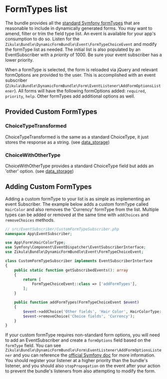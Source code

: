 FormTypes list
==============

The bundle provides all the [standard Symfony formTypes](https://symfony.com/doc/current/reference/forms/types.html)
that are reasonable to include in dynamically generated forms. You may want to amend, filter or trim the field type
list. An event is available for your app's consumption to do so. Listen for the 
`Zikula\Bundle\DynamicFormBundle\Event\FormTypeChoiceEvent` and modify the formType list as needed.
The initial list is also populated by an EventSubscriber with a _priority_ of 1000. Be sure your event subscriber has a
lower priority.

When a formType is selected, the form is reloaded via jQuery and relevant formOptions are provided to the user. This is
accomplished with an event subscriber (`Zikula\Bundle\DynamicFormBundle\Form\EventListener\AddFormOptionsListener`).
All forms will have the following formOptions added: `required`, `priority`, `help`. Other formTypes add additional
options as well.

Provided Custom FormTypes
-------------------------
### ChoiceTypeTransformed
ChoiceTypeTransformed is the same as a standard ChoiceType, it just stores the response as a string. (see [data_storage](data_storage.md))

### ChoiceWithOtherType
ChoiceWithOtherType provides a standard ChoiceType field but adds an 'other' option. (see [data_storage](data_storage.md))

Adding Custom FormTypes
-----------------------

Adding a custom formType to your list is as simple as implementing an event Subscriber. The example below adds a
custom formType called `HairColor` and also removes the 'Currency' formType from the list. Multiple types can be added
or removed at the same time with `addChoices` and `removeChoices` methods.

```php
// src/EventSubscriber/CustomFormTypeSubscriber.php
namespace App\EventSubscriber;

use App\Form\HairColorType;
use Symfony\Component\EventDispatcher\EventSubscriberInterface;
use Zikula\Bundle\DynamicFormBundle\Event\FormTypeChoiceEvent;

class CustomFormTypeSubscriber implements EventSubscriberInterface
{
    public static function getSubscribedEvents(): array
    {
        return [
            FormTypeChoiceEvent::class => ['addFormTypes'],
        ];
    }

    public function addFormTypes(FormTypeChoiceEvent $event)
    {
        $event->addChoice('Other fields', 'Hair Color', HairColorType::class);
        $event->removeChoice('Choice fields', 'Currency');
    }
}
```

If your custom formType requires non-standard form options, you will need to add an EventSubscriber and create a
`formOptions` field based on the `formType` field. You can see 
`Zikula\Bundle\DynamicFormBundle\Form\EventListener\AddFormOptionsListener` and you can reference the 
[official Symfony doc](https://symfony.com/doc/current/form/dynamic_form_modification.html) for more information.
You should register your listener at a higher priority than the bundle's listener, and you should also `stopPropogation`
on the event after your action to prevent the bundle's listeners from also attempting to modify the form.
